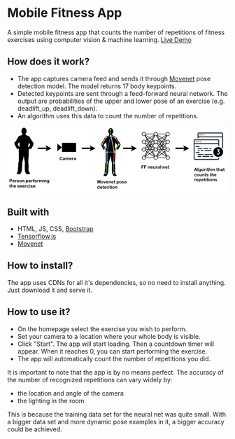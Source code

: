 # Mobile Fitness App

A simple mobile fitness app that counts the number of repetitions of fitness exercises using computer vision & machine learning. [Live Demo](https://joe9154.github.io/Mobile-Fitness-App/)


## How does it work?

- The app captures camera feed and sends it through [Movenet](https://www.tensorflow.org/hub/tutorials/movenet) pose detection model. The model returns 17 body keypoints.
- Detected keypoints are sent through a feed-forward neural network. The output are probabilities of the upper and lower pose of an exercise (e.g. deadlift_up, deadlift_down).
- An algorithm uses this data to count the number of repetitions.

![diagram](/readme_resources/diagram_eng.png)

## Built with

- HTML, JS, CSS, [Bootstrap](https://getbootstrap.com/)
- [Tensorflow.js](https://www.tensorflow.org/js)
- [Movenet](https://www.tensorflow.org/hub/tutorials/movenet)

## How to install?

The app uses CDNs for all it's dependencies, so no need to install anything. Just download it and serve it.

## How to use it?

- On the homepage select the exercise you wish to perform.
- Set your camera to a location where your whole body is visible.
- Click "Start". The app will start loading. Then a countdown timer will appear. When it reaches 0, you can start performing the exercise.
- The app will automatically count the number of repetitions you did.

It is important to note that the app is by no means perfect. The accuracy of the number of recognized repetitions can vary widely by:
- the location and angle of the camera
- the lighting in the room

This is because the training data set for the neural net was quite small. With a bigger data set and more dynamic pose examples in it, a bigger accuracy could be achieved.


